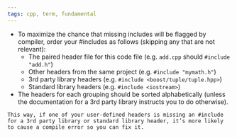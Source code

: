 ```yaml
---
tags: cpp, term, fundamental
---
```


- To maximize the chance that missing includes will be flagged by compiler, order your \#includes as follows (skipping any that are not relevant):
	- The paired header file for this code file (e.g. `add.cpp` should `#include "add.h"`)
	- Other headers from the same project (e.g. `#include "mymath.h"`)
	- 3rd party library headers (e.g. `#include <boost/tuple/tuple.hpp>`)
	- Standard library headers (e.g. `#include <iostream>`)
- The headers for each grouping should be sorted alphabetically (unless the documentation for a 3rd party library instructs you to do otherwise).
```ad-tip
This way, if one of your user-defined headers is missing an #include for a 3rd party library or standard library header, it’s more likely to cause a compile error so you can fix it.
```
